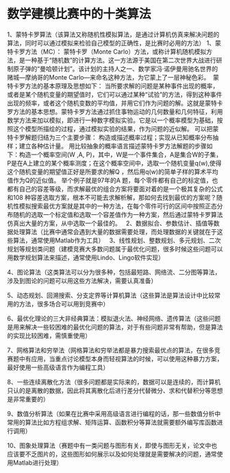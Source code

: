 # 数学建模比赛中的十类算法

1、蒙特卡罗算法（该算法又称随机性模拟算法，是通过计算机仿真来解决问题的算法，同时可以通过模拟来检验自己模型的正确性，是比赛时必用的方法）
1、蒙特卡罗方法（MC）：
蒙特卡罗（Monte Carlo）方法，或称计算机随机模拟方法，是一种基于“随机数”的计算方法。这一方法源于美国在第二次世界大战进行研制原子弹的“曼哈顿计划”。该计划的主持人之一、数学家冯·诺伊曼用驰名世界的赌城—摩纳哥的Monte Carlo—来命名这种方法，为它蒙上了一层神秘色彩。 
蒙特卡罗方法的基本原理及思想如下：
当所要求解的问题是某种事件出现的概率，或者是某个随机变量的期望值时，它们可以通过某种“试验”的方法，得到这种事件出现的频率，或者这个随机变数的平均值，并用它们作为问题的解。这就是蒙特卡罗方法的基本思想。蒙特卡罗方法通过抓住事物运动的几何数量和几何特征，利用数学方法来加以模拟，即进行一种数字模拟实验。它是以一个概率模型为基础，按照这个模型所描绘的过程，通过模拟实验的结果，作为问题的近似解。
可以把蒙特卡罗解题归结为三个主要步骤：
    构造或描述概率过程；实现从已知概率分布抽样；建立各种估计量。
用比较抽象的概率语言描述蒙特卡罗方法解题的步骤如下：构造一个概率空间(W ,A, P)，其中，W是一个事件集合，A是集合W的子集，P是在A上建立的某个概率测度；在这个概率空间中，选取一个随机变量q(w),使得这个随机变量的期望值正好是所要求的解Q ，然后用q(w)的简单子样的算术平均值作为Q的近似值。
举个例子就是97年的A 题，每个零件都有自己的标定值，也都有自己的容差等级，而求解最优的组合方案将要面对着的是一个极其复杂的公式和108 种容差选取方案，根本不可能去求解析解，那如何去找到最优的方案呢？随机性模拟搜索最优方案就是其中的一种方法，在每个零件可行的区间中按照正态分布随机的选取一个标定值和选取一个容差值作为一种方案，然后通过蒙特卡罗算法仿真出大量的方案，从中选取一个最佳的。
 
2、数据拟合、参数估计、插值等数据处理算法（比赛中通常会遇到大量的数据需要处理，而处理数据的关键就在于这些算法，通常使用Matlab作为工具）
 
3、线性规划、整数规划、多元规划、二次规划等规划类问题（建模竞赛大多数问题属于最优化问题，很多时候这些问题可以用数学规划算法来描述，通常使用Lindo、Lingo软件实现） 

4、图论算法（这类算法可以分为很多种，包括最短路、网络流、二分图等算法，涉及到图论的问题可以用这些方法解决，需要认真准备）

5、动态规划、回溯搜索、分支定界等计算机算法（这些算法是算法设计中比较常用的方法，很多场合可以用到竞赛中）

6、最优化理论的三大非经典算法：模拟退火法、神经网络、遗传算法（这些问题是用来解决一些较困难的最优化问题的算法，对于有些问题非常有帮助，但是算法的实现比较困难，需慎重使用）

7、网格算法和穷举法（网格算法和穷举法都是暴力搜索最优点的算法，在很多竞赛题中有应用，当重点讨论模型本身而轻视算法的时候，可以使用这种暴力方案，最好使用一些高级语言作为编程工具）  

8、一些连续离散化方法（很多问题都是实际来的，数据可以是连续的，而计算机只认的是离散的数据，因此将其离散化后进行差分代替微分、求和代替积分等思想是非常重要的）

9、数值分析算法（如果在比赛中采用高级语言进行编程的话，那一些数值分析中常用的算法比如方程组求解、矩阵运算、函数积分等算法就需要额外编写库函数进行调用）

10、图象处理算法（赛题中有一类问题与图形有关，即使与图形无关，论文中也应该要不乏图片的，这些图形如何展示以及如何处理就是需要解决的问题，通常使用Matlab进行处理） 